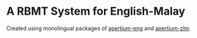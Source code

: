 # A RBMT System for English-Malay


Created using monolingual packages of [apertium-eng](https://svn.code.sf.net/p/apertium/svn/languages/apertium-eng/) and [apertium-zlm](https://svn.code.sf.net/p/apertium/svn/languages/apertium-zlm/).
